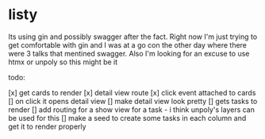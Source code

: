 # listy

Its using gin and possibly swagger after the fact. Right now I'm just trying to get comfortable with gin and I was at a go con the other day where there were 3 talks that mentined swagger. Also I'm looking for an excuse to use htmx or unpoly so this might be it



todo:

[x] get cards to render
[x] detail view route
[x] click event attached to cards
[] on click it opens detail view
[] make detail view look pretty
[] gets tasks to render
[] add routing for a show view for a task - i think unpoly's layers can be used for this
[] make a seed to create some tasks in each column and get it to render properly
